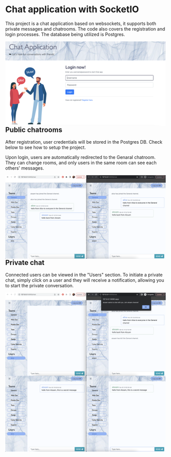# Chat application with SocketIO

This project is a chat application based on websockets, it supports both private messages and chatrooms. The code also covers the registration and login processes. The database being utilized is Postgres.

<img align="right" src="./images/login.png" alt="Login page"><br><br>



## Public chatrooms

After registration, user credentials will be stored in the Postgres DB. Check below to see how to setup the project.

Upon login, users are automatically redirected to the Genaral chatroom. They can change rooms, and only users in the same room can see each others' messages.

<img align="right" src="./images/chatrooms.png" alt="Chatrooms page"><br><br>


## Private chat

Connected users can be viewed in the "Users" section. To initiate a private chat, simply click on a user and they will receive a notification, allowing you to start the private conversation.

<img align="right" src="./images/chatprivate.png" alt="Private chat page">

<img align="right" src="./images/chatprivate2.png" alt="Private chat page">


